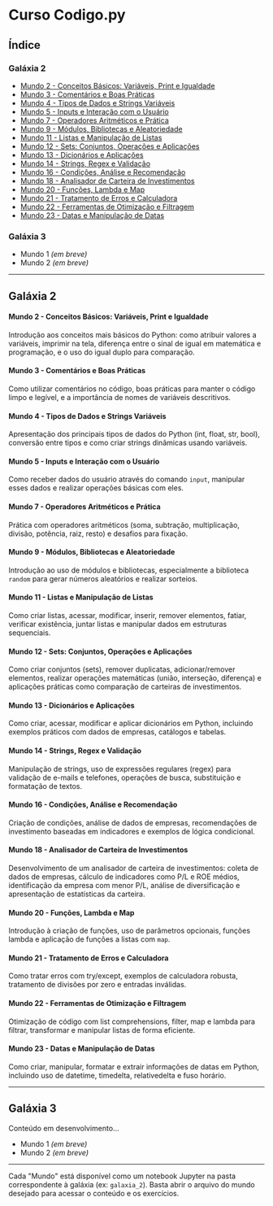 # Curso Codigo.py

## Índice

### Galáxia 2
- [Mundo 2 - Conceitos Básicos: Variáveis, Print e Igualdade](#galaxia-2-mundo-2)
- [Mundo 3 - Comentários e Boas Práticas](#galaxia-2-mundo-3)
- [Mundo 4 - Tipos de Dados e Strings Variáveis](#galaxia-2-mundo-4)
- [Mundo 5 - Inputs e Interação com o Usuário](#galaxia-2-mundo-5)
- [Mundo 7 - Operadores Aritméticos e Prática](#galaxia-2-mundo-7)
- [Mundo 9 - Módulos, Bibliotecas e Aleatoriedade](#galaxia-2-mundo-9)
- [Mundo 11 - Listas e Manipulação de Listas](#galaxia-2-mundo-11)
- [Mundo 12 - Sets: Conjuntos, Operações e Aplicações](#galaxia-2-mundo-12)
- [Mundo 13 - Dicionários e Aplicações](#galaxia-2-mundo-13)
- [Mundo 14 - Strings, Regex e Validação](#galaxia-2-mundo-14)
- [Mundo 16 - Condições, Análise e Recomendação](#galaxia-2-mundo-16)
- [Mundo 18 - Analisador de Carteira de Investimentos](#galaxia-2-mundo-18)
- [Mundo 20 - Funções, Lambda e Map](#galaxia-2-mundo-20)
- [Mundo 21 - Tratamento de Erros e Calculadora](#galaxia-2-mundo-21)
- [Mundo 22 - Ferramentas de Otimização e Filtragem](#galaxia-2-mundo-22)
- [Mundo 23 - Datas e Manipulação de Datas](#galaxia-2-mundo-23)

### Galáxia 3
- Mundo 1 *(em breve)*
- Mundo 2 *(em breve)*

---

## Galáxia 2

#### <a name="galaxia-2-mundo-2"></a>Mundo 2 - Conceitos Básicos: Variáveis, Print e Igualdade
Introdução aos conceitos mais básicos do Python: como atribuir valores a variáveis, imprimir na tela, diferença entre o sinal de igual em matemática e programação, e o uso do igual duplo para comparação.

#### <a name="galaxia-2-mundo-3"></a>Mundo 3 - Comentários e Boas Práticas
Como utilizar comentários no código, boas práticas para manter o código limpo e legível, e a importância de nomes de variáveis descritivos.

#### <a name="galaxia-2-mundo-4"></a>Mundo 4 - Tipos de Dados e Strings Variáveis
Apresentação dos principais tipos de dados do Python (int, float, str, bool), conversão entre tipos e como criar strings dinâmicas usando variáveis.

#### <a name="galaxia-2-mundo-5"></a>Mundo 5 - Inputs e Interação com o Usuário
Como receber dados do usuário através do comando `input`, manipular esses dados e realizar operações básicas com eles.

#### <a name="galaxia-2-mundo-7"></a>Mundo 7 - Operadores Aritméticos e Prática
Prática com operadores aritméticos (soma, subtração, multiplicação, divisão, potência, raiz, resto) e desafios para fixação.

#### <a name="galaxia-2-mundo-9"></a>Mundo 9 - Módulos, Bibliotecas e Aleatoriedade
Introdução ao uso de módulos e bibliotecas, especialmente a biblioteca `random` para gerar números aleatórios e realizar sorteios.

#### <a name="galaxia-2-mundo-11"></a>Mundo 11 - Listas e Manipulação de Listas
Como criar listas, acessar, modificar, inserir, remover elementos, fatiar, verificar existência, juntar listas e manipular dados em estruturas sequenciais.

#### <a name="galaxia-2-mundo-12"></a>Mundo 12 - Sets: Conjuntos, Operações e Aplicações
Como criar conjuntos (sets), remover duplicatas, adicionar/remover elementos, realizar operações matemáticas (união, interseção, diferença) e aplicações práticas como comparação de carteiras de investimentos.

#### <a name="galaxia-2-mundo-13"></a>Mundo 13 - Dicionários e Aplicações
Como criar, acessar, modificar e aplicar dicionários em Python, incluindo exemplos práticos com dados de empresas, catálogos e tabelas.

#### <a name="galaxia-2-mundo-14"></a>Mundo 14 - Strings, Regex e Validação
Manipulação de strings, uso de expressões regulares (regex) para validação de e-mails e telefones, operações de busca, substituição e formatação de textos.

#### <a name="galaxia-2-mundo-16"></a>Mundo 16 - Condições, Análise e Recomendação
Criação de condições, análise de dados de empresas, recomendações de investimento baseadas em indicadores e exemplos de lógica condicional.

#### <a name="galaxia-2-mundo-18"></a>Mundo 18 - Analisador de Carteira de Investimentos
Desenvolvimento de um analisador de carteira de investimentos: coleta de dados de empresas, cálculo de indicadores como P/L e ROE médios, identificação da empresa com menor P/L, análise de diversificação e apresentação de estatísticas da carteira.

#### <a name="galaxia-2-mundo-20"></a>Mundo 20 - Funções, Lambda e Map
Introdução à criação de funções, uso de parâmetros opcionais, funções lambda e aplicação de funções a listas com `map`.

#### <a name="galaxia-2-mundo-21"></a>Mundo 21 - Tratamento de Erros e Calculadora
Como tratar erros com try/except, exemplos de calculadora robusta, tratamento de divisões por zero e entradas inválidas.

#### <a name="galaxia-2-mundo-22"></a>Mundo 22 - Ferramentas de Otimização e Filtragem
Otimização de código com list comprehensions, filter, map e lambda para filtrar, transformar e manipular listas de forma eficiente.

#### <a name="galaxia-2-mundo-23"></a>Mundo 23 - Datas e Manipulação de Datas
Como criar, manipular, formatar e extrair informações de datas em Python, incluindo uso de datetime, timedelta, relativedelta e fuso horário.

---

## Galáxia 3

Conteúdo em desenvolvimento...

- Mundo 1 *(em breve)*
- Mundo 2 *(em breve)*

---

Cada "Mundo" está disponível como um notebook Jupyter na pasta correspondente à galáxia (ex: `galaxia_2`). Basta abrir o arquivo do mundo desejado para acessar o conteúdo e os exercícios. 